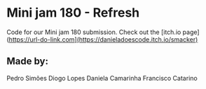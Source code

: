 # Mini jam 180 - Refresh

Code for our Mini jam 180 submission. Check out the [itch.io page](https://url-do-link.com](https://danieladoescode.itch.io/smacker)


## Made by:
Pedro Simões
Diogo Lopes
Daniela Camarinha
Francisco Catarino

